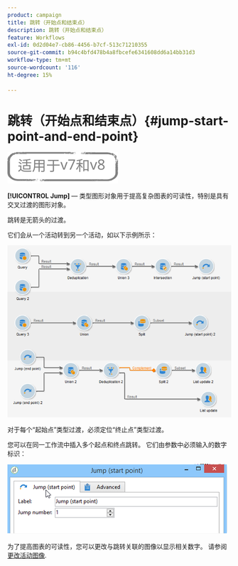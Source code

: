 ```yaml
---
product: campaign
title: 跳转（开始点和结束点）
description: 跳转（开始点和结束点）
feature: Workflows
exl-id: 0d2d04e7-cb86-4456-b7cf-513c71210355
source-git-commit: b94c4bfd478b4a8fbcefe6341608dd6a14bb31d3
workflow-type: tm+mt
source-wordcount: '116'
ht-degree: 15%

---
```


# 跳转（开始点和结束点）{#jump-start-point-and-end-point}

![](../../assets/common.svg)

**[!UICONTROL Jump]**  — 类型图形对象用于提高复杂图表的可读性，特别是具有交叉过渡的图形对象。

跳转是无箭头的过渡。

它们会从一个活动转到另一个活动，如以下示例所示：

![](assets/s_user_segmentation_jump_sample.png)

对于每个“起始点”类型过渡，必须定位“终止点”类型过渡。

您可以在同一工作流中插入多个起点和终点跳转。 它们由参数中必须输入的数字标识：

![](assets/s_user_segmentation_jump_in.png)

为了提高图表的可读性，您可以更改与跳转关联的图像以显示相关数字。 请参阅 [更改活动图像](managing-activity-images.md).
